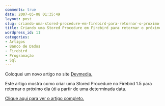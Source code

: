 ```yaml
---
comments: true
date: 2007-05-08 01:35:49
layout: post
slug: criando-uma-stored-procedure-em-firebird-para-retornar-o-proximo-dia-util
title: Criando uma Stored Procedure em Firebird para retornar o próximo dia útil
wordpress_id: 11
categories:
- Artigos
- Banco de Dados
- Firebird
- Programação
- Sql
---
```


Coloquei um novo artigo no site [Devmedia.](http://www.devmedia.com.br/)

Este artigo mostra como criar uma Stored Procedure no Firebird 1.5 para retornar o próximo dia úti a partir de uma determinada data.

[Clique aqui para ver o artigo completo.](http://www.devmedia.com.br/visualizacomponente.aspx?comp=2564)
